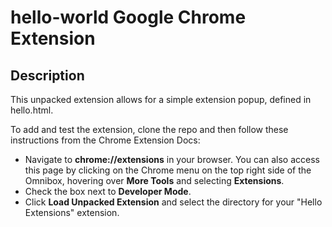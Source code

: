 # hello-world Google Chrome Extension

## Description
This unpacked extension allows for a simple extension popup, defined in hello.html. 

To add and test the extension, clone the repo and then follow these instructions from the Chrome Extension Docs:

- Navigate to **chrome://extensions** in your browser. You can also access this page by clicking on the Chrome menu on the top right side of the Omnibox, hovering over **More Tools** and selecting **Extensions**.
- Check the box next to **Developer Mode**.
- Click **Load Unpacked Extension** and select the directory for your "Hello Extensions" extension.